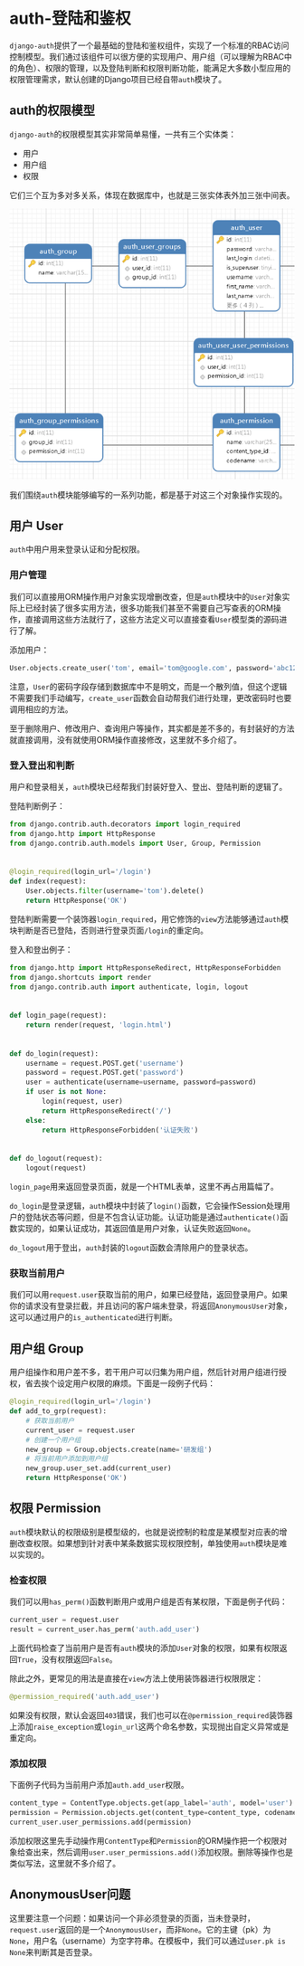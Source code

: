 # auth-登陆和鉴权

`django-auth`提供了一个最基础的登陆和鉴权组件，实现了一个标准的RBAC访问控制模型。我们通过该组件可以很方便的实现用户、用户组（可以理解为RBAC中的角色）、权限的管理，以及登陆判断和权限判断功能，能满足大多数小型应用的权限管理需求，默认创建的Django项目已经自带`auth`模块了。

## auth的权限模型

`django-auth`的权限模型其实非常简单易懂，一共有三个实体类：

* 用户
* 用户组
* 权限

它们三个互为多对多关系，体现在数据库中，也就是三张实体表外加三张中间表。

![](res/1.png)

我们围绕`auth`模块能够编写的一系列功能，都是基于对这三个对象操作实现的。

## 用户 User

`auth`中用户用来登录认证和分配权限。

### 用户管理

我们可以直接用ORM操作用户对象实现增删改查，但是`auth`模块中的`User`对象实际上已经封装了很多实用方法，很多功能我们甚至不需要自己写查表的ORM操作，直接调用这些方法就行了，这些方法定义可以直接查看`User`模型类的源码进行了解。

添加用户：
```python
User.objects.create_user('tom', email='tom@google.com', password='abc123')
```

注意，`User`的密码字段存储到数据库中不是明文，而是一个散列值，但这个逻辑不需要我们手动编写，`create_user`函数会自动帮我们进行处理，更改密码时也要调用相应的方法。

至于删除用户、修改用户、查询用户等操作，其实都是差不多的，有封装好的方法就直接调用，没有就使用ORM操作直接修改，这里就不多介绍了。

### 登入登出和判断

用户和登录相关，`auth`模块已经帮我们封装好登入、登出、登陆判断的逻辑了。

登陆判断例子：

```python
from django.contrib.auth.decorators import login_required
from django.http import HttpResponse
from django.contrib.auth.models import User, Group, Permission


@login_required(login_url='/login')
def index(request):
    User.objects.filter(username='tom').delete()
    return HttpResponse('OK')
```

登陆判断需要一个装饰器`login_required`，用它修饰的`view`方法能够通过`auth`模块判断是否已登陆，否则进行登录页面`/login`的重定向。

登入和登出例子：

```python
from django.http import HttpResponseRedirect, HttpResponseForbidden
from django.shortcuts import render
from django.contrib.auth import authenticate, login, logout


def login_page(request):
    return render(request, 'login.html')


def do_login(request):
    username = request.POST.get('username')
    password = request.POST.get('password')
    user = authenticate(username=username, password=password)
    if user is not None:
        login(request, user)
        return HttpResponseRedirect('/')
    else:
        return HttpResponseForbidden('认证失败')


def do_logout(request):
    logout(request)
```

`login_page`用来返回登录页面，就是一个HTML表单，这里不再占用篇幅了。

`do_login`是登录逻辑，`auth`模块中封装了`login()`函数，它会操作Session处理用户的登陆状态等问题，但是不包含认证功能。认证功能是通过`authenticate()`函数实现的，如果认证成功，其返回值是用户对象，认证失败返回`None`。

`do_logout`用于登出，`auth`封装的`logout`函数会清除用户的登录状态。

### 获取当前用户

我们可以用`request.user`获取当前的用户，如果已经登陆，返回登录用户。如果你的请求没有登录拦截，并且访问的客户端未登录，将返回`AnonymousUser`对象，这可以通过用户的`is_authenticated`进行判断。

## 用户组 Group

用户组操作和用户差不多，若干用户可以归集为用户组，然后针对用户组进行授权，省去挨个设定用户权限的麻烦。下面是一段例子代码：

```python
@login_required(login_url='/login')
def add_to_grp(request):
    # 获取当前用户
    current_user = request.user
    # 创建一个用户组
    new_group = Group.objects.create(name='研发组')
    # 将当前用户添加到用户组
    new_group.user_set.add(current_user)
    return HttpResponse('OK')
```

## 权限 Permission

`auth`模块默认的权限级别是模型级的，也就是说控制的粒度是某模型对应表的增删改查权限。如果想到针对表中某条数据实现权限控制，单独使用`auth`模块是难以实现的。

### 检查权限

我们可以用`has_perm()`函数判断用户或用户组是否有某权限，下面是例子代码：

```python
current_user = request.user
result = current_user.has_perm('auth.add_user')
```

上面代码检查了当前用户是否有`auth`模块的添加`User`对象的权限，如果有权限返回`True`，没有权限返回`False`。

除此之外，更常见的用法是直接在`view`方法上使用装饰器进行权限限定：

```python
@permission_required('auth.add_user')
```

如果没有权限，默认会返回`403`错误，我们也可以在`@permission_required`装饰器上添加`raise_exception`或`login_url`这两个命名参数，实现抛出自定义异常或是重定向。

### 添加权限

下面例子代码为当前用户添加`auth.add_user`权限。

```python
content_type = ContentType.objects.get(app_label='auth', model='user')
permission = Permission.objects.get(content_type=content_type, codename='add_user')
current_user.user_permissions.add(permission)
```

添加权限这里先手动操作用`ContentType`和`Permission`的ORM操作把一个权限对象给查出来，然后调用`user.user_permissions.add()`添加权限。删除等操作也是类似写法，这里就不多介绍了。

## AnonymousUser问题

这里要注意一个问题：如果访问一个非必须登录的页面，当未登录时，`request.user`返回的是一个`AnonymousUser`，而非`None`。它的主键（pk）为`None`，用户名（username）为空字符串。在模板中，我们可以通过`user.pk is None`来判断其是否登录。
